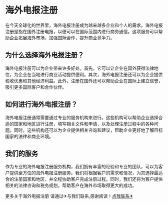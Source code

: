 # 海外电报注册

在今天全球化的世界里，海外电报注册成为越来越多企业和个人的需求。海外电报注册是指在国外注册电报，以便可以在国际范围内进行商务通信。这项服务可以帮助企业拓展海外市场，加强国际合作，提升商业竞争力。

## 为什么选择海外电报注册？

海外电报注册可以为企业带来许多好处。首先，它可以让企业在国外获得法律地位，为企业在当地进行商业活动提供便利。其次，海外电报注册还可以为企业提供税收优惠和其他经济利益。此外，注册在国外还可以帮助企业在国际上建立信誉，吸引更多国际客户和合作伙伴。

## 如何进行海外电报注册？

海外电报注册通常需要通过专业的服务机构来进行。这些机构可以帮助企业选择合适的国家和地区进行注册，填写相关文件和申请，以及处理注册过程中的各种问题。同时，这些机构还可以为企业提供相关咨询和建议，帮助企业更好地了解目标国家的法律和商业环境。

## 我们的服务

作为专业的海外电报注册服务机构，我们拥有丰富的经验和专业的团队，可以为客户提供全方位的海外电报注册服务。我们将根据客户的需求和情况，为其选择最适合的注册国家和地区，并全程协助客户完成注册过程。同时，我们还将为客户提供相关的法律咨询和税务规划，帮助客户在海外市场取得更大的成功。

更多关于海外电报注册 请通过✈与我们联系,感谢阅读！[点我联系✈](https://www.k02.cc)